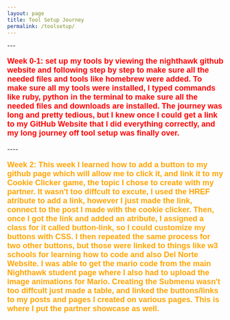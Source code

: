 ```yaml
---
layout: page
title: Tool Setup Journey
permalink: /toolsetup/
--- 
```


<html>
<body>
---
<p style="font-size:90%; color: Red; font: bold 18px Arial, sans-serif;">Week 0-1: set up my tools by viewing the nighthawk github website and following step by step to make sure all the needed files and tools like homebrew were added. To make sure all my tools were installed, I typed commands like ruby, python in the terminal to make sure all the needed files and downloads are installed. The journey was long and pretty tedious, but I knew once I could get a link to my GitHub Website that I did everything correctly, and my long journey off tool setup was finally over. </p>
----
 
 <p style="font-size:90%; color: Orange; font: bold 18px Arial, sans-serif;">Week 2: This week I learned how to add a button to my github page which will allow me to click it, and link it to my Cookie Clicker game, the topic I chose to create with my partner. It wasn't too diffcult to excute, I used the HREF atribute to add a link, however I just made the link, connect to the post I made with the cookie clicker. Then, once I got the link and added an atribute, I assigned a class for it called button-link, so I could customize my buttons with CSS. I then repeated the same process for two other buttons, but those were linked to things like w3 schools for learning how to code and also Del Norte Website. I was able to get the mario code from the main Nighthawk student page where I also had to upload the image animations for Mario. Creating the Submenu wasn't too diffcult just made a table, and linked the buttons/links to my posts and pages I created on various pages. This is where I put the partner showcase as well.  </p>


</body>
</html>